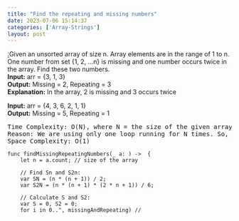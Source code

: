 ```yaml
---
title: "Find the repeating and missing numbers"
date: 2023-07-06 15:14:37
categories: ['Array-Strings']
layout: post
---
```


<!-- wp:paragraph -->
<a href="https://www.geeksforgeeks.org/find-a-repeating-and-a-missing-number/" target="_blank" rel="noopener" title="">:</a>Given an unsorted array of size n. Array elements are in the range of 1 to n. One number from set {1, 2, …n} is missing and one number occurs twice in the array. Find these two numbers.<br><strong>Input:</strong> arr = {3, 1, 3}<br><strong>Output:</strong> Missing = 2, Repeating = 3<br><strong>Explanation:</strong> In the array, 2 is missing and 3 occurs twice 


<!-- /wp:paragraph -->

<!-- wp:paragraph -->
<strong>Input:</strong> arr = {4, 3, 6, 2, 1, 1}<br><strong>Output:</strong> Missing = 5, Repeating = 1


<!-- /wp:paragraph -->

<!-- wp:preformatted -->
<pre class="wp-block-preformatted">Time Complexity: O(N), where N = the size of the given array.
Reason: We are using only one loop running for N times. So, the time complexity will be O(N).
Space Complexity: O(1)</pre>
<!-- /wp:preformatted -->

<!-- wp:code -->
<pre class="wp-block-code"><code lang="swift" class="language-swift">func findMissingRepeatingNumbers(_ a: ) ->  {
    let n = a.count; // size of the array
    
    // Find Sn and S2n:
    var SN = (n * (n + 1)) / 2;
    var S2N = (n * (n + 1) * (2 * n + 1)) / 6;
    
    // Calculate S and S2:
    var S = 0, S2 = 0;
    for i in 0..<n {
        S += a;
        S2 += a * a;
    }
    
    //S-Sn = X-Y:
    var val1 = S - SN;
    
    // S2-S2n = X^2-Y^2:
    var val2 = S2 - S2N;
    
    //Find X+Y = (X^2-Y^2)/(X-Y):
    val2 = val2 / val1;
    
    //Find X and Y: X = ((X+Y)+(X-Y))/2 and Y = X-(X-Y),
    // Here, X-Y = val1 and X+Y = val2:
    let x = (val1 + val2) / 2;
    let y = x - val1;
    
    return ;
}

var mixArrayForMissingRepeating = ;
var missingAndRepeating = findMissingRepeatingNumbers(mixArrayForMissingRepeating);
print("Misssing & repeating numbers are-->", missingAndRepeating) // </code></pre>
<!-- /wp:code -->